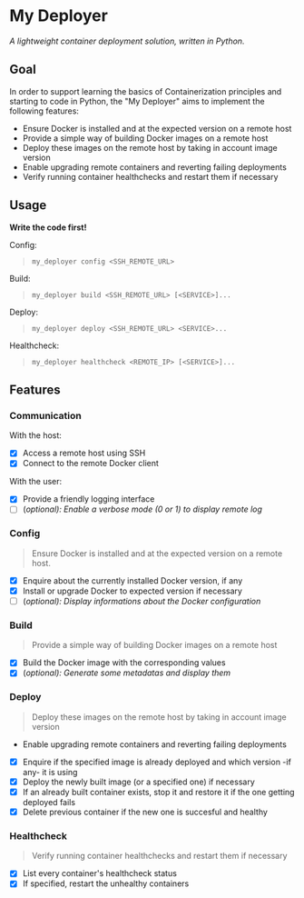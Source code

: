 # My Deployer

_A lightweight container deployment solution, written in Python._

## Goal

In order to support learning the basics of Containerization principles and starting to code in Python, the "My Deployer" aims to implement the following features:
- Ensure Docker is installed and at the expected version on a remote host
- Provide a simple way of building Docker images on a remote host
- Deploy these images on the remote host by taking in account image version
- Enable upgrading remote containers and reverting failing deployments
- Verify running container healthchecks and restart them if necessary

## Usage

**Write the code first!**

Config:
> `my_deployer config <SSH_REMOTE_URL>`

Build:
> `my_deployer build <SSH_REMOTE_URL> [<SERVICE>]...`

Deploy:
> `my_deployer deploy <SSH_REMOTE_URL> <SERVICE>...`

Healthcheck:
> `my_deployer healthcheck <REMOTE_IP> [<SERVICE>]...`


## Features

### Communication

With the host:
- [x] Access a remote host using SSH
- [x] Connect to the remote Docker client

With the user:
- [x] Provide a friendly logging interface
- [ ] \(_optional): Enable a verbose mode (0 or 1) to display remote log_

### Config

> Ensure Docker is installed and at the expected version on a remote host.

- [x] Enquire about the currently installed Docker version, if any
- [x] Install or upgrade Docker to expected version if necessary
- [ ] \(_optional): Display informations about the Docker configuration_

### Build

> Provide a simple way of building Docker images on a remote host

- [x] Build the Docker image with the corresponding values
- [x] \(_optional): Generate some metadatas and display them_

### Deploy

> Deploy these images on the remote host by taking in account image version
- Enable upgrading remote containers and reverting failing deployments

- [x] Enquire if the specified image is already deployed and which version -if any- it is using
- [x] Deploy the newly built image (or a specified one) if necessary
- [x] If an already built container exists, stop it and restore it if the one getting deployed fails
- [x] Delete previous container if the new one is succesful and healthy

### Healthcheck

> Verify running container healthchecks and restart them if necessary

- [x] List every container's healthcheck status
- [x] If specified, restart the unhealthy containers
